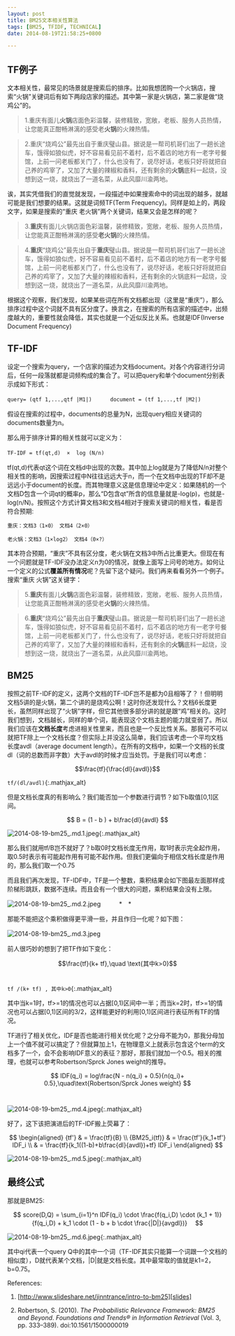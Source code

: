 ```yaml
---
layout: post
title: BM25文本相关性算法
tags: [BM25, TFIDF, TECHNICAL]
date: 2014-08-19T21:58:25+0800

---
```


## TF例子
文本相关性，最常见的场景就是搜索后的排序。比如我想团购一个火锅店，搜索“火锅”关键词后有如下两段店家的描述。其中第一家是火锅店，第二家是做“烧鸡公”的。　

> 1.重庆有面儿**火锅**店面色彩温馨，装修精致，宽敞，老板、服务人员热情，让您能真正酣畅淋漓的感受老**火锅**的火辣热情。  

> 2.重庆“烧鸡公”最先出自于重庆璧山县。据说是一帮司机哥们出了一趟长途车，饿得如狼似虎，好不容易看见前不着村，后不着店的地方有一老字号餐馆，上前一问老板都关门了，什么也没有了，说尽好话，老板只好将就把自己养的鸡宰了，又加了大量的辣椒和香料，还有剩余的**火锅**底料一起烧，没想到这一烧，就烧出了一道名菜，从此风靡川渝两地。

诶，其实凭借我们的直觉就发现，一段描述中如果搜索命中的词出现的越多，就越可能是我们想要的结果。这就是词频TF(Term Frequency)。同样是如上的，两段文字，如果是搜索的“重庆 老火锅”两个关键词，结果又会是怎样的呢？

> 3.**重庆**有面儿火锅店面色彩温馨，装修精致，宽敞，老板、服务人员热情，让您能真正酣畅淋漓的感受**老火锅**的火辣热情。

> 4.**重庆**“烧鸡公”最先出自于**重庆**璧山县。据说是一帮司机哥们出了一趟长途车，饿得如狼似虎，好不容易看见前不着村，后不着店的地方有一老字号餐馆，上前一问老板都关门了，什么也没有了，说尽好话，老板只好将就把自己养的鸡宰了，又加了大量的辣椒和香料，还有剩余的火锅底料一起烧，没想到这一烧，就烧出了一道名菜，从此风靡川渝两地。

根据这个观察，我们发现，如果某些词在所有文档都出现（这里是“重庆”），那么排序过程中这个词就不具有区分度了。换言之，在搜索的所有店家的描述中，出频度越大的，重要性就会降低，其实也就是一个近似反比关系。也就是IDF(Inverse Document Frequency)　 

## TF-IDF 

设定一个搜索为query，一个店家的描述为文档document。对各个内容进行分词后，任何一段落就都是词频构成的集合了。可以把query和单个document分别表示成如下形式：

`query= (qtf 1,...,qtf |M1|)`　　　`document = (tf 1,...,tf |M2|)`

假设在搜索的过程中，documents的总量为N，出现query相应关键词的documents数量为n。

那么用于排序计算的相关性就可以定义为：

`TF-IDF = tf(qt,d)  ×  log (N/n)` 　

tf(qt,d)代表qt这个词在文档d中出现的次数。其中加上log就是为了降低N/n对整个相关性的影响，因搜索过程中N往往远远大于n，而一个在文档中出现的TF却不是远远小于document的长度。而其物理意义这是信息理论中定义：如果随机的一个文档D包含一个词qt的概率p，那么“D包含qt”所含的信息量就是-log(p)，也就是-log(n/N)。按照这个方式计算文档3和文档4相对于搜索关键词的相关性，看是否符合预期:

    重庆：文档3（1×0） 文档4（2×0）

    老火锅：文档3（1×log2） 文档4（0×?）

其本符合预期，“重庆”不具有区分度，老火锅在文档3中所占比重更大。但现在有一个问题就是TF-IDF没办法定义n为0的情况，就像上面写上问号的地方。如何让一个定义的公式**覆盖所有情况**呢？先留下这个疑问。我们再来看看另外一个例子。搜索“重庆 火锅”这关键字：

> 5.**重庆**有面儿**火锅**店面色彩温馨，装修精致，宽敞，老板、服务人员热情，让您能真正酣畅淋漓的感受老**火锅**的火辣热情。　

> 6.**重庆**“烧鸡公”最先出自于**重庆**璧山县。据说是一帮司机哥们出了一趟长途车，饿得如狼似虎，好不容易看见前不着村，后不着店的地方有一老字号餐馆，上前一问老板都关门了，什么也没有了，说尽好话，老板只好将就把自己养的鸡宰了，又加了大量的辣椒和香料，还有剩余的**火锅**底料一起烧，没想到这一烧，就烧出了一道名菜，从此风靡川渝两地。

## BM25

按照之前TF-IDF的定义，这两个文档的TF-IDF岂不是都为0且相等了？！但明明文档5讲的是火锅，第二个讲的是烧鸡公啊！这时你还发现什么？文档6长度更长，虽然同样出现了“火锅”字样，但它其他很多部分讲的就是跟“鸡”相关的。这时我们想到，文档越长，同样的单个词，能表现这个文档主题的能力就变弱了。所以我们应该在**文档长度**考虑进相关性里来，而且也是一个反比性关系。那我可不可以就把TF除上一个文档长度？但实际上并没这么简单，我们应该考虑一个平均文档长度avdl（average document length）。在所有的文档中，如果一个文档的长度dl（词的总数而非字数）大于avdl的时候才应当处罚。于是我们可以考虑：

$$\frac{tf}{\frac{dl}{avdl}}$$

`tf/(dl/avdl)`{:.mathjax_alt}

但是文档长度真的有影响么？我们能否加一个参数进行调节？如下b取值\[0,1\]区间。　

$$ B = (1 - b ) + b\frac{dl}{avdl} $$
  
![2014-08-19-bm25_.md.1.jpeg][]{:.mathjax_alt}


那么我们就用tf/B岂不就好了？b取0时文档长度无作用，取1时表示完全起作用，取0.5时表示有可能起作用有可能不起作用。但我们更偏向于相信文档长度是作用的，那么我们取一个0.75　　　

而且我们再次发现，TF-IDF中，TF是一个整数，乘积结果会如下图最左面那样成阶梯形跳跃，数据不连续。而且会有一个很大的问题，乘积结果会没有上限。　

![2014-08-19-bm25_.md.2.jpeg][]　　　*　*

那能不能把这个乘积做得更平滑一些，并且作归一化呢？如下图：

![2014-08-19-bm25_.md.3.jpeg][]　　　　　

前人很巧妙的想到了把TF作如下变化：

$$\frac{tf}{k+ tf},\quad \text{其中k>0}$$ 

`tf /(k+ tf) , 其中k>0`{:.mathjax_alt}

其中当k=1时，tf>=1的情况也可以占据\[0,1)区间中一半；而当k=2时，tf>=1的情况也可以占据\[0,1)区间的3/2，这样能更好的利用\[0,1)区间进行表征所有TF的情况。

TF进行了相关优化，IDF是否也能进行相关优化呢？之分母不能为0，那我分母加上一个值不就可以搞定了？但就算加上1，在物理意义上就表示包含这个term的文档多了一个，会不会影响IDF意义的表征？那好，那我们就加一个0.5。相关的推理，也就可以参考Robertson/Sprck Jones weight的推导。　

$$
IDF(q_i) = log\frac{N - n(q_i) + 0.5}{n(q_i)+ 0.5},\quad\text{Robertson/Sprck Jones weight}
$$　


![2014-08-19-bm25_.md.4.jpeg][]{:.mathjax_alt}

好了，这下该把演进后的TF-IDF搬上荧幕了：

$$
\begin{aligned}
{tf'} & = \frac{tf}{B} \\
{BM25_i(tf)} & = \frac{tf'}{k_1+tf'} IDF_i \\
 & = \frac{tf}{k_1((1-b)+b\frac{dl}{avdl})+tf} IDF_i 
\end{aligned}
$$


![2014-08-19-bm25_.md.5.jpeg][]{:.mathjax_alt}

## 最终公式

那就是BM25:　　　

$$
score(D,Q) = \sum_{i=1}^n IDF(q_i) \cdot \frac{f(q_i,D) \cdot (k_1 + 1)}{f(q_i,D) + k_1 \cdot (1 - b + b \cdot \frac{|D|}{avgdl})}　
$$

![2014-08-19-bm25_.md.6.jpeg][]{:.mathjax_alt}


其中qi代表一个query Q中的其中一个词（TF-IDF其实只能算一个词跟一个文档的相似度），D就代表某个文档，\|D\|就是文档长度。其中最常取的值就是k1=2，b=0.75。  



References:

1. [http://www.slideshare.net/jinntrance/intro-to-bm25][slides]

2. Robertson, S. (2010). *The Probabilistic Relevance Framework: BM25 and Beyond*. *Foundations and Trends® in Information Retrieval* (Vol. 3, pp. 333–389). doi:10.1561/1500000019


[2014-08-19-bm25_.md.1.jpeg]: {{site.baseurl}}/assets/posts/images/2014-08-19-bm25文本相关性算法.md.1.jpeg
[2014-08-19-bm25_.md.2.jpeg]: {{site.baseurl}}/assets/posts/images/2014-08-19-bm25文本相关性算法.md.2.jpeg
[2014-08-19-bm25_.md.3.jpeg]: {{site.baseurl}}/assets/posts/images/2014-08-19-bm25文本相关性算法.md.3.jpeg
[2014-08-19-bm25_.md.4.jpeg]: {{site.baseurl}}/assets/posts/images/2014-08-19-bm25文本相关性算法.md.4.jpeg
[2014-08-19-bm25_.md.5.jpeg]: {{site.baseurl}}/assets/posts/images/2014-08-19-bm25文本相关性算法.md.5.jpeg
[2014-08-19-bm25_.md.6.jpeg]: {{site.baseurl}}/assets/posts/images/2014-08-19-bm25文本相关性算法.md.6.jpeg
[slides]: http://www.slideshare.net/jinntrance/intro-to-bm25
